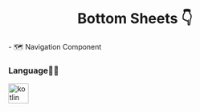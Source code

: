<h1 align="center">Bottom Sheets 👇</h1>
- 🗺 Navigation Component

<h3>Language👩‍💻</h3>
<a href="https://kotlinlang.org" target="_blank"> <img src="https://www.vectorlogo.zone/logos/kotlinlang/kotlinlang-icon.svg" alt="kotlin" width="40" height="40"/> </a> 
